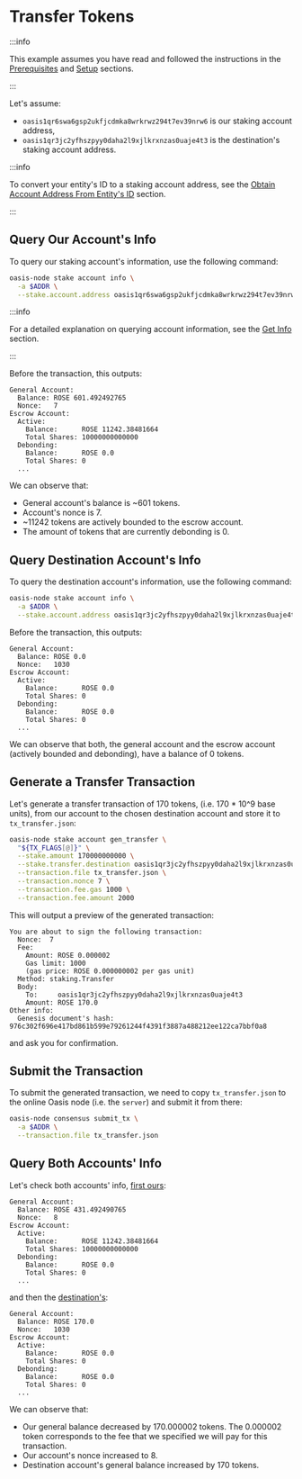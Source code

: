 # Transfer Tokens

:::info

This example assumes you have read and followed the instructions in the [Prerequisites](prerequisites.md) and [Setup](setup.md) sections.

:::

Let's assume:

* `oasis1qr6swa6gsp2ukfjcdmka8wrkrwz294t7ev39nrw6` is our staking account address,
* `oasis1qr3jc2yfhszpyy0daha2l9xjlkrxnzas0uaje4t3` is the destination's staking account address.

:::info

To convert your entity's ID to a staking account address, see the [Obtain Account Address From Entity's ID](address.md#obtain-account-address-from-entitys-id) section.

:::

## Query Our Account's Info

To query our staking account's information, use the following command:

```bash
oasis-node stake account info \
  -a $ADDR \
  --stake.account.address oasis1qr6swa6gsp2ukfjcdmka8wrkrwz294t7ev39nrw6
```

:::info

For a detailed explanation on querying account information, see the [Get Info](get-account-info.md) section.

:::

Before the transaction, this outputs:

```
General Account:
  Balance: ROSE 601.492492765
  Nonce:   7
Escrow Account:
  Active:
    Balance:      ROSE 11242.38481664
    Total Shares: 10000000000000
  Debonding:
    Balance:      ROSE 0.0
    Total Shares: 0
  ...
```

We can observe that:

* General account's balance is ~601 tokens.
* Account's nonce is 7.
* ~11242 tokens are actively bounded to the escrow account.
* The amount of tokens that are currently debonding is 0.

## Query Destination Account's Info

To query the destination account's information, use the following command:

```bash
oasis-node stake account info \
  -a $ADDR \
  --stake.account.address oasis1qr3jc2yfhszpyy0daha2l9xjlkrxnzas0uaje4t3
```

Before the transaction, this outputs:

```
General Account:
  Balance: ROSE 0.0
  Nonce:   1030
Escrow Account:
  Active:
    Balance:      ROSE 0.0
    Total Shares: 0
  Debonding:
    Balance:      ROSE 0.0
    Total Shares: 0
  ...
```

We can observe that both, the general account and the escrow account (actively
bounded and debonding), have a balance of 0 tokens.

## Generate a Transfer Transaction

Let's generate a transfer transaction of 170 tokens, (i.e. 170 * 10^9 base units), from our account to the chosen destination account and store it to `tx_transfer.json`:

```bash
oasis-node stake account gen_transfer \
  "${TX_FLAGS[@]}" \
  --stake.amount 170000000000 \
  --stake.transfer.destination oasis1qr3jc2yfhszpyy0daha2l9xjlkrxnzas0uaje4t3 \
  --transaction.file tx_transfer.json \
  --transaction.nonce 7 \
  --transaction.fee.gas 1000 \
  --transaction.fee.amount 2000
```

This will output a preview of the generated transaction:

```
You are about to sign the following transaction:
  Nonce:  7
  Fee:
    Amount: ROSE 0.000002
    Gas limit: 1000
    (gas price: ROSE 0.000000002 per gas unit)
  Method: staking.Transfer
  Body:
    To:     oasis1qr3jc2yfhszpyy0daha2l9xjlkrxnzas0uaje4t3
    Amount: ROSE 170.0
Other info:
  Genesis document's hash: 976c302f696e417bd861b599e79261244f4391f3887a488212ee122ca7bbf0a8
```

and ask you for confirmation.

## Submit the Transaction

To submit the generated transaction, we need to copy `tx_transfer.json` to the online Oasis node (i.e. the `server`) and submit it from there:

```bash
oasis-node consensus submit_tx \
  -a $ADDR \
  --transaction.file tx_transfer.json
```

## Query Both Accounts' Info

Let's check both accounts' info, [first ours](transfer-tokens.md#query-our-accounts-info):

```
General Account:
  Balance: ROSE 431.492490765
  Nonce:   8
Escrow Account:
  Active:
    Balance:      ROSE 11242.38481664
    Total Shares: 10000000000000
  Debonding:
    Balance:      ROSE 0.0
    Total Shares: 0
  ...
```

and then the [destination's](transfer-tokens.md#query-destination-accounts-info):

```
General Account:
  Balance: ROSE 170.0
  Nonce:   1030
Escrow Account:
  Active:
    Balance:      ROSE 0.0
    Total Shares: 0
  Debonding:
    Balance:      ROSE 0.0
    Total Shares: 0
  ...
```

We can observe that:

* Our general balance decreased by 170.000002 tokens. The 0.000002 token corresponds to the fee that we specified we will pay for this transaction.
* Our account's nonce increased to 8.
* Destination account's general balance increased by 170 tokens.

